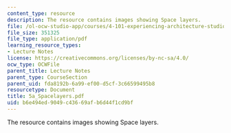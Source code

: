 ```yaml
---
content_type: resource
description: The resource contains images showing Space layers.
file: /ol-ocw-studio-app/courses/4-101-experiencing-architecture-studio-spring-2003/b6e494ed9049c43669afb6d44f1cd9bf_5a_Spacelayers.pdf
file_size: 351325
file_type: application/pdf
learning_resource_types:
- Lecture Notes
license: https://creativecommons.org/licenses/by-nc-sa/4.0/
ocw_type: OCWFile
parent_title: Lecture Notes
parent_type: CourseSection
parent_uid: fda8192b-6a99-ef00-d5cf-3c66599495b8
resourcetype: Document
title: 5a_Spacelayers.pdf
uid: b6e494ed-9049-c436-69af-b6d44f1cd9bf
---
```

The resource contains images showing Space layers.